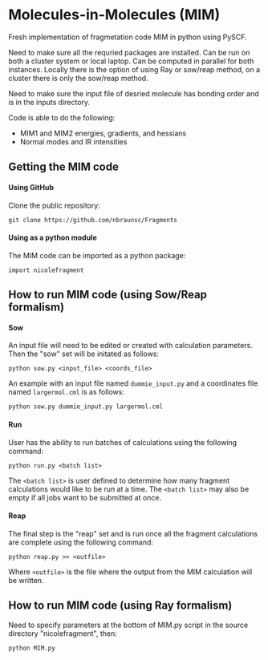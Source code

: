 # Molecules-in-Molecules (MIM)
Fresh implementation of fragmetation code MIM in python using PySCF.  

Need to make sure all the requried packages are installed.  Can be run on both a cluster system or local laptop.  Can be computed in parallel for both instances. Locally there is the option of using Ray or sow/reap method, on a cluster there is only the sow/reap method.

Need to make sure the input file of desried molecule has bonding order and is in the inputs directory.

Code is able to do the following:
- MIM1 and MIM2 energies, gradients, and hessians
- Normal modes and IR intensities

## Getting the MIM code
#### Using GitHub
Clone the public repository:

`git clone https://github.com/nbraunsc/Fragments`

#### Using as a python module
The MIM code can be imported as a python package:

`import nicolefragment`

## How to run MIM code (using Sow/Reap formalism)
#### Sow
An input file will need to be edited or created with calculation parameters. Then the "sow" set will be initated as follows:

`python sow.py <input_file> <coords_file>`

An example with an input file named `dummie_input.py` and a coordinates file named `largermol.cml` is as follows:

`python sow.py dummie_input.py largermol.cml`

#### Run
User has the ability to run batches of calculations using the following command:

`python run.py <batch list>`

The `<batch list>` is user defined to determine how many fragment calculations would like to be run at a time. The `<batch list>` may also be empty if all jobs want to be submitted at once.

#### Reap
The final step is the "reap" set and is run once all the fragment calculations are complete using the following command:

`python reap.py >> <outfile>`

Where `<outfile>` is the file where the output from the MIM calculation will be written.

## How to run MIM code (using Ray formalism)

Need to specify parameters at the bottom of MIM.py script in the source directory "nicolefragment", then:

`python MIM.py`




